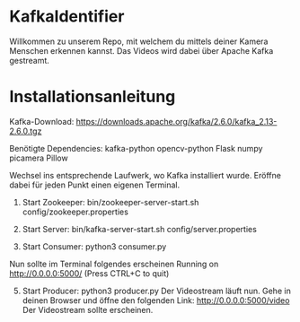 # KafkaIdentifier
Willkommen zu unserem Repo, mit welchem du mittels deiner Kamera Menschen erkennen kannst. Das Videos wird dabei über Apache Kafka gestreamt.

# Installationsanleitung
Kafka-Download:
https://downloads.apache.org/kafka/2.6.0/kafka_2.13-2.6.0.tgz

Benötigte Dependencies:
kafka-python
opencv-python
Flask
numpy
picamera
Pillow

Wechsel ins entsprechende Laufwerk, wo Kafka installiert wurde. Eröffne dabei für jeden Punkt einen eigenen Terminal.

1. Start Zookeeper:
bin/zookeeper-server-start.sh config/zookeeper.properties

2. Start Server:
bin/kafka-server-start.sh config/server.properties

3. Start Consumer:
python3 consumer.py

Nun sollte im Terminal folgendes erscheinen
Running on http://0.0.0.0:5000/ (Press CTRL+C to quit)

5. Start Producer:
python3 producer.py
Der Videostream läuft nun.
Gehe in deinen Browser und öffne den folgenden Link:
http://0.0.0.0:5000/video 
Der Videostream sollte erscheinen.
